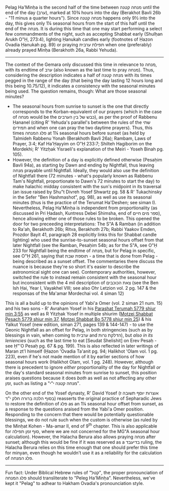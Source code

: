Pelag Ha'Minḥa is the second half of the time between מנחה קטנה until the end of the day (ערב), marked at 10¾ hours into the day (Berakhot Bavli 26b - "11 minus a quarter hours"). Since מנחה קטנה happens only 9½ into the day, this gives only 1¼ seasonal hours from the start of this half until the end of the מנחה. It is during this time that one may start performing a select few commandments of the night, such as accepting Shabbat early (Shulḥan Arukh O"Ḥ, 273:4), lighting Ḥanukah candles early (footnotes of Ḥazon Ovadia Ḥanukah pg. 89) or praying תפילת ערבית when one (preferably) already prayed Minḥa (Berakhoth 26a, Rabbi Yehuda).

---

The context of the Gemara only discussed this time in relevance to מנחה, with its endtime of ערב (also known as the last time to pray מנחה). Thus, considering the description indicates a half of מנחה קטנה with its times pegged in the range of the day (that being the day lasting 12 hours long and this being 10.75/12), it indicates a consistency with the seasonal minutes being used. The question remains, though: What are those seasonal minutes?

- The seasonal hours from sunrise to sunset is the one that directly corresponds to the Korban-equivalent of our prayers (which in the case of מנחה would be the כבש של בין הערבים), as per the proof of Rabbenu Ḥananel (citing R' Yehuda's parallel's between the rules of the שתי תמידים and when one can pray the two daytime prayers). Thus, this times פלג המנחה at 1¼ seasonal hours before sunset (as held by Talmideh Rabbenu Yonah (Berakhoth Bavli 26a); Rambam, Laws of Prayer, 3:4; Kaf Ha'Ḥayyim on O"Ḥ 233:7; Shilteh Hagiborim on the Mordekhi; R' Yitzḥak Yisraeli's explanation of the Meiri - Yoseh Binah pg. 105).
- However, the definition of a day is explicitly defined otherwise (Pesaḥim Bavli 94a), as starting by Dawn and ending by Nightfall, thus leaving מנחה prayable until Nightfall. Ideally, they would also use the definition of Nightfall there (72 minutes - what's popularly known as Rabbenu Tam's Nightfall, proportionate to Dawn's 72 minutes to start the day) to make halachic midday consistent with the sun's midpoint in its traversal (an issue raised by Shu"t Divreh Yosef Shwartz pg. 58 & R' Tukachinsky in the Sefer "Ben Hashmashot", pg. 98), as well as use its seasonal minutes (thus is the practice of the Terumat Ha'Deshen; see siman I). Nevertheless, Pelag Ha'Minḥa is independent from proportionality (as discussed in Pri Ḥadash, Kuntress Debei Shimsha, end of ספר מים חיים), hence allowing either one of those rules to be broken. This opened the door for two preceeding interpretations: The S"A & Ramban (in addition to Ra'ah, Berakhoth 26b; Ritva, Berakhoth 27b; Rabbi Yaakov Emden, Prozdor Bayit 41, paragraph 28 explicitly links this for Shabbat candle lighting) who used the sunrise-to-sunset seasonal hours offset from that later Nightfall (see the Ramban, Pesaḥim 54b; as for the S"A, see O"Ḥ 233 for Nightfall being the endtime of מנחה, but for Pelag in specific, see O"Ḥ 261, saying that תוספת שבת - a time that is done from Pelag - being described as a sunset offset. The commentaries there discuss the nuance is because they're so short it's easier to describe the astronomical sight one can see). Contemporary authorities, however, switched the rule to instead remain consistent with the seasonal hour but inconsistent with the 4 mil description of צאת הכוכבים (see the Ben Ish Ḥai, Year I, Vayakhel VIII; see also Ohr Letzion vol. 2 pg. 147 & the responsas of the Ma'amar Mordechai vol. 4 siman 12)

This is all a build up to the opinions of Yabi'a Omer (vol. 2 siman 21 num. 15) and his two sons - R' Avraham Yosef in his [Parashat Terumah 5779 shiur min 3:55](https://torahanytime.com/lectures/76371) as well as R Yitzḥak Yosef in multiple shiurim ([Motzei Shabbat Pesach 5779 shiur min 37](https://torahanytime.com/lectures/81670), [Motzei Shabbat Bo 5778 shiur min 25](https://torahanytime.com/lectures/55391)) & his Yalkut Yosef (new edition, siman 271, pages 139 & 144-147) - to use the Geonic Nightfall as an offset for Pelag, in both stringencies (such as by blessings in vain, when coming to ערבית and הדלקת נרות), but _also in its leniencies_ (such as the last time to eat [Seudat Shelishit] on Erev Pesaḥ - see Ḥ"'O Pesaḥ pg. 67 & pg. 199). This is also reflected in later writings of Maran zt'l himself (Ḥazon 'Ovadia Ta'anit pg. 94; Halikhot 'Olam vol. 1 pg. 223), even if he's not made mention of it by earlier sections of how seasonal hours work (Halikhot Olam, vol. 1 pg. 248). However, although there is precedent to ignore _either_ proportionality of the day for Nightfall _or_ the day's standard seasonal minutes from sunrise to sunset, this position araises questions because it does _both_ as well as not affecting any other זמן, such as listing a "מנחה קטנה י"י".

On the other end of the Yosef dynasty, R' David Yosef (אוצרות יוסף תשובה ז בסוף הלכה ברורה חלק י"ד) reasserts the original practice of Sepharadic Jews to restore the definition of פלג as an 1¼ seasonal hour offset from sunset, as a response to the questions araised from the Yabi'a Omer position. Responding to the concern that there would be potentially questionable blessings, we do not rule such when the custom is otherwise (as ruled by the Minḥat Kohen - Ma-amar II, end of 9<sup>th</sup> chapter. This is also applicable for סוף זמן תפילה, where we are not concerned for the MG"A seasonal hour calculation). However, the Halacha Berura also allows praying מנחה after sunset; although this would be fine if it was reserved as a בדיעבד ruling, the Halacha Berura relies on this time enough that one should prefer this time for minyan, even though he wouldn't use it as a reliability for the calculation of פלג המנחה.

---

Fun fact: Under Biblical Hebrew rules of "קטל", the proper pronounciation of פלג המנחה should transliterate to "Peleg Ha'Minḥa". Nevertheless, we've kept it "Pelag" to adhear to Hakham Ovadia's pronounciation style.